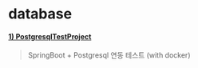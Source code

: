 # database

#### [1) PostgresqlTestProject](hhttps://github.com/seohaem/2021to2022/tree/master/database/PostgresqlTestProject)
> SpringBoot + Postgresql 연동 테스트 (with docker)
